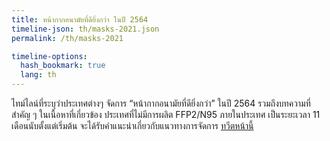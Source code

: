 ```yaml
---
title: หน้ากากอนามัยที่ดียิ่งกว่า ในปี 2564
timeline-json: th/masks-2021.json
permalink: /th/masks-2021

timeline-options: 
  hash_bookmark: true
  lang: th
---
```


ไทม์ไลน์ที่ระบุว่าประเทศต่างๆ จัดการ “หน้ากากอนามัยที่ดียิ่งกว่า” ในปี 2564 รวมถึงบทความที่สำคัญ ๆ ในเนื้อหาที่เกี่ยวข้อง ประเทศที่ไม่มีการผลิต FFP2/N95 ภายในประเทศ เป็นระยะเวลา 11 เดือนนับตั้งแต่เริ่มต้น จะได้รับคำแนะนำเกี่ยวกับแนวทางการจัดการ  <a href="https://twitter.com/intent/tweet?url=https%3A%2F%2Fits-airborne.org%2Fmasks-2021&via=AerosolizedC19&text=%23COVIDisAirborne%20%23masks4All%20%23BetterMasks%20%23ventilation. See: " target="_blank">ทวีตหน้านี้</a>

